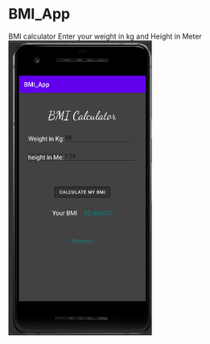 # BMI_App
BMI calculator
Enter your weight in kg and Height in Meter <br>
![alt text](https://github.com/Zeeshanahmadkhanlodhi/BMI_App/blob/master/Untitled.png)
